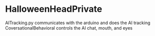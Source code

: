 # HalloweenHeadPrivate

AITracking.py communicates with the arduino and does the AI tracking
CoversationalBehavioral controls the AI chat, mouth, and eyes

